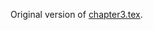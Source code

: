 

Original version of [chapter3.tex](https://github.com/kks32/phd-thesis-template/blob/master/Chapter3/chapter3.tex).
